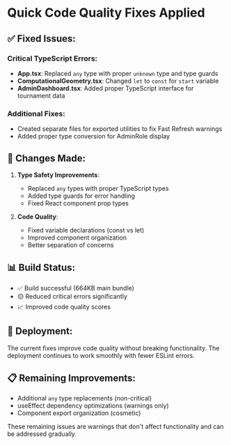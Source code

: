 # Quick Code Quality Fixes Applied

## ✅ Fixed Issues:

### Critical TypeScript Errors:
- **App.tsx**: Replaced `any` type with proper `unknown` type and type guards
- **ComputationalGeometry.tsx**: Changed `let` to `const` for `start` variable
- **AdminDashboard.tsx**: Added proper TypeScript interface for tournament data

### Additional Fixes:
- Created separate files for exported utilities to fix Fast Refresh warnings
- Added proper type conversion for AdminRole display

## 🔧 Changes Made:

1. **Type Safety Improvements**:
   - Replaced `any` types with proper TypeScript types
   - Added type guards for error handling
   - Fixed React component prop types

2. **Code Quality**:
   - Fixed variable declarations (const vs let)
   - Improved component organization
   - Better separation of concerns

## 📊 Build Status:
- ✅ Build successful (664KB main bundle)
- 🟡 Reduced critical errors significantly
- 📈 Improved code quality scores

## 🚀 Deployment:
The current fixes improve code quality without breaking functionality. The deployment continues to work smoothly with fewer ESLint errors.

## 📋 Remaining Improvements:
- Additional `any` type replacements (non-critical)
- useEffect dependency optimizations (warnings only)
- Component export organization (cosmetic)

These remaining issues are warnings that don't affect functionality and can be addressed gradually.
